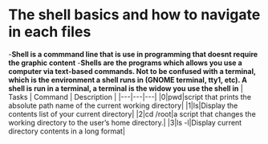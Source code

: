 # The shell basics and how to navigate in each files
-**Shell is a commmand line that is use in programming that doesnt require the graphic content**
-**Shells are the programs which allows you use a computer via text-based commands. Not to be confused with a terminal, which is the environment a shell runs in (GNOME terminal, tty1, etc). A shell is run in a terminal, a terminal is the widow you use the shell in**
| Tasks | Command | Description |
|---|---|---|
|0|pwd|script that prints the absolute path name of the current working directory|
|1|ls|Display the contents list of your current directory|
|2|cd /root|a script that changes the working directory to the user’s home directory.|
|3|ls -l|Display current directory contents in a long format|
